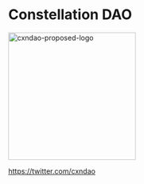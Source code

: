 # Constellation DAO

<img width="256" alt="cxndao-proposed-logo" src="https://user-images.githubusercontent.com/25037981/165958800-a0cbf1df-c1db-44ae-92db-a5b44ff1bcd8.png">

https://twitter.com/cxndao
